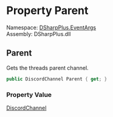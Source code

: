 # Property Parent

Namespace: [DSharpPlus.EventArgs](DSharpPlus.EventArgs.md)  
Assembly: DSharpPlus.dll

## <a id="DSharpPlus_EventArgs_ThreadDeleteEventArgs_Parent"></a>Parent

Gets the threads parent channel.

```csharp
public DiscordChannel Parent { get; }
```

### Property Value

[DiscordChannel](DSharpPlus.Entities.DiscordChannel.md)

